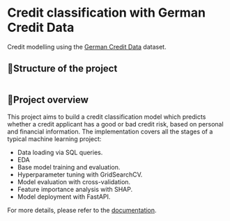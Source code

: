 # Credit classification with German Credit Data 

Credit modelling using the
[German Credit Data](https://archive.ics.uci.edu/dataset/144/statlog+german+credit+data) dataset.


## 📂Structure of the project 

```bash


```

## 🧠Project overview 

This project aims to build a credit classification model which predicts whether a credit applicant has 
a good or bad credit risk, based on personal and financial information. The implementation covers all 
the stages of a typical machine learning project: 

- Data loading via SQL queries. 
- EDA 
- Base model training and evaluation. 
- Hyperparameter tuning with GridSearchCV. 
- Model evaluation with cross-validation. 
- Feature importance analysis with SHAP. 
- Model deployment with FastAPI. 

For more details, please refer to the [documentation](https://yb1ku.github.io/german-credit-risk/). 
